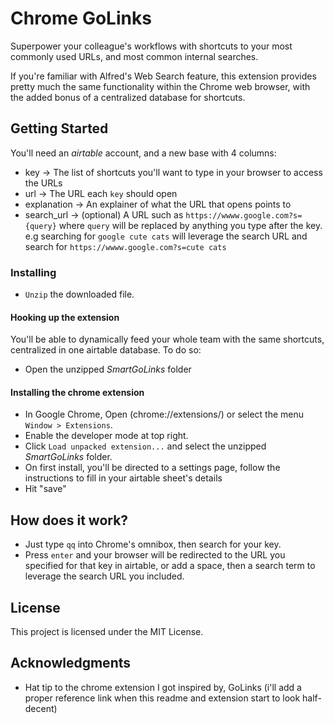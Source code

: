 # Chrome GoLinks

Superpower your colleague's workflows with shortcuts to your most commonly used URLs, and most common internal searches.

If you're familiar with Alfred's Web Search feature, this extension provides pretty much the same functionality within the Chrome web browser, with the added bonus of a centralized database for shortcuts.

## Getting Started

You'll need an *airtable* account, and a new base with 4 columns:
* key → The list of shortcuts you'll want to type in your browser to access the URLs
* url → The URL each `key` should open
* explanation → An explainer of what the URL that opens points to
* search_url → (optional) A URL such as `https://wwww.google.com?s={query}` where `query` will be replaced by anything you type after the key. e.g searching for `google cute cats` will leverage the search URL and search for `https://wwww.google.com?s=cute cats`


### Installing

- `Unzip` the downloaded file.

#### Hooking up the extension
You'll be able to dynamically feed your whole team with the same shortcuts, centralized in one airtable database. To do so:

- Open the unzipped *SmartGoLinks* folder

#### Installing the chrome extension
- In Google Chrome, Open (chrome://extensions/) or select the menu `Window > Extensions`.
- Enable the developer mode at top right.
- Click `Load unpacked extension...` and select the unzipped *SmartGoLinks* folder.
- On first install, you'll be directed to a settings page, follow the instructions to fill in your airtable sheet's details
- Hit "save"

## How does it work?

- Just type `qq` into Chrome's omnibox, then search for your key.
- Press `enter` and your browser will be redirected to the URL you specified for that key in airtable, or add a space, then a search term to leverage the search URL you included.


## License

This project is licensed under the MIT License.

## Acknowledgments

* Hat tip to the chrome extension I got inspired by, GoLinks (i'll add a proper reference link when this readme and extension start to look half-decent)
